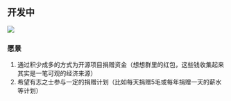 ## 开发中
![](https://o0dpls1ru.qnssl.com/2016-06-13_22-23-09.png)

### 愿景

1. 通过积少成多的方式为开源项目捐赠资金（想想群里的红包，这些钱收集起来其实是一笔可观的经济来源）
2. 希望有志之士参与一定的捐赠计划（比如每天捐赠5毛或每年捐赠一天的薪水等计划）